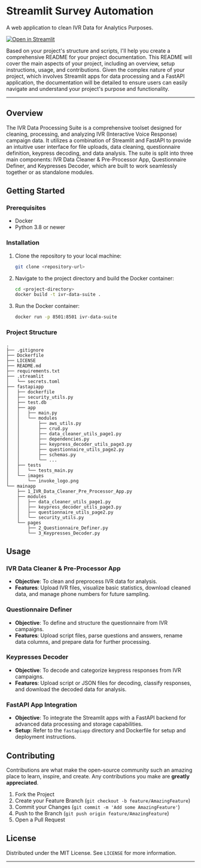 # Streamlit Survey Automation

A web application  to clean IVR Data for Analytics Purposes.

[![Open in Streamlit](https://static.streamlit.io/badges/streamlit_badge_black_white.svg)](https://ivr-cleaning-automation.streamlit.app/)

Based on your project's structure and scripts, I'll help you create a comprehensive README for your project documentation. This README will cover the main aspects of your project, including an overview, setup instructions, usage, and contributions. Given the complex nature of your project, which involves Streamlit apps for data processing and a FastAPI application, the documentation will be detailed to ensure users can easily navigate and understand your project's purpose and functionality.

---

## Overview
The IVR Data Processing Suite is a comprehensive toolset designed for cleaning, processing, and analyzing IVR (Interactive Voice Response) campaign data. It utilizes a combination of Streamlit and FastAPI to provide an intuitive user interface for file uploads, data cleaning, questionnaire definition, keypress decoding, and data analysis. The suite is split into three main components: IVR Data Cleaner & Pre-Processor App, Questionnaire Definer, and Keypresses Decoder, which are built to work seamlessly together or as standalone modules.

## Getting Started

### Prerequisites
- Docker
- Python 3.8 or newer

### Installation

1. Clone the repository to your local machine:
   ```sh
   git clone <repository-url>
   ```
2. Navigate to the project directory and build the Docker container:
   ```sh
   cd <project-directory>
   docker build -t ivr-data-suite .
   ```
3. Run the Docker container:
   ```sh
   docker run -p 8501:8501 ivr-data-suite
   ```

### Project Structure

```
.
├── .gitignore
├── Dockerfile
├── LICENSE
├── README.md
├── requirements.txt
├── .streamlit
│   └── secrets.toml
├── fastapiapp
│   ├── dockerfile
│   ├── security_utils.py
│   ├── test.db
│   ├── app
│   │   ├── main.py
│   │   └── modules
│   │       ├── aws_utils.py
│   │       ├── crud.py
│   │       ├── data_cleaner_utils_page1.py
│   │       ├── dependencies.py
│   │       ├── keypress_decoder_utils_page3.py
│   │       ├── questionnaire_utils_page2.py
│   │       ├── schemas.py
│   │       └── ...
│   ├── tests
│   │   └── tests_main.py
│   └── images
│       └── invoke_logo.png
└── mainapp
    ├── 1_IVR_Data_Cleaner_Pre_Processor_App.py
    ├── modules
    │   ├── data_cleaner_utils_page1.py
    │   ├── keypress_decoder_utils_page3.py
    │   ├── questionnaire_utils_page2.py
    │   └── security_utils.py
    └── pages
        ├── 2_Questionnaire_Definer.py
        └── 3_Keypresses_Decoder.py
```

## Usage

### IVR Data Cleaner & Pre-Processor App

- **Objective**: To clean and preprocess IVR data for analysis.
- **Features**: Upload IVR files, visualize basic statistics, download cleaned data, and manage phone numbers for future sampling.

### Questionnaire Definer

- **Objective**: To define and structure the questionnaire from IVR campaigns.
- **Features**: Upload script files, parse questions and answers, rename data columns, and prepare data for further processing.

### Keypresses Decoder

- **Objective**: To decode and categorize keypress responses from IVR campaigns.
- **Features**: Upload script or JSON files for decoding, classify responses, and download the decoded data for analysis.

### FastAPI App Integration

- **Objective**: To integrate the Streamlit apps with a FastAPI backend for advanced data processing and storage capabilities.
- **Setup**: Refer to the `fastapiapp` directory and Dockerfile for setup and deployment instructions.

## Contributing

Contributions are what make the open-source community such an amazing place to learn, inspire, and create. Any contributions you make are **greatly appreciated**.

1. Fork the Project
2. Create your Feature Branch (`git checkout -b feature/AmazingFeature`)
3. Commit your Changes (`git commit -m 'Add some AmazingFeature'`)
4. Push to the Branch (`git push origin feature/AmazingFeature`)
5. Open a Pull Request

## License

Distributed under the MIT License. See `LICENSE` for more information.

---
